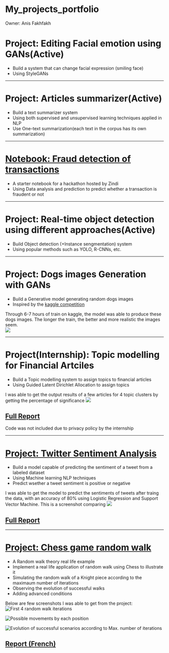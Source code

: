 # My_projects_portfolio
Owner: Anis Fakhfakh


# Project: Editing Facial emotion using GANs(Active)
* Build a system that can change facial expression (smiling face)
* Using StyleGANs

---
# Project: Articles summarizer(Active)
* Build a text summarizer system
* Using both supervised and unsupervised learning techniques applied in NLP
* Use One-text summarization(each text in the corpus has its own summarization)

---

# [Notebook: Fraud detection of transactions](https://github.com/anisfakhfakh/Fraud-detection-of-transactions) 
* A starter notebook for a hackathon hosted by Zindi
* Using Data analysis and prediction to predict whether a transaction is fraudent or not 

---

# Project: Real-time object detection using different approaches(Active)
* Build Object detection (+Instance sengmentation) system 
* Using popular methods such as YOLO, R-CNNs, etc.

---

# Project: Dogs images Generation with GANs
* Build a Generative model generating random dogs images
* Inspired by the [kaggle competition](https://www.kaggle.com/c/generative-dog-images/overview) 

Through 6-7 hours of train on kaggle, the model was able to produce these dogs images. The longer the train, the better and more realistic the images seem.  
![](https://github.com/anisfakhfakh/My_projects_portfolio/blob/main/Images/Generated%20Dogs.png)

---

# Project(Internship): Topic modelling for Financial Artciles
* Build a Topic modelling system to assign topics to financial articles 
* Using Guided Latent Dirichlet Allocation to assign topics

I was able to get the output results of a few articles for 4 topic clusters by getting the percentage of significance 
![](https://github.com/anisfakhfakh/My_projects_portfolio/blob/main/Images/Topic%20modelling%20results.PNG)

## [Full Report](https://drive.google.com/file/d/1dWGjvWhX1XCUFrQtGr5B2-eW1v2l8vlq/view?usp=sharing)
Code was not included due to privacy policy by the internship

---

# [Project: Twitter Sentiment Analysis](https://github.com/anisfakhfakh/Twitter-sentiment-analysis) 
* Build a model capable of predicting the sentiment of a tweet from a labeled dataset
* Using Machine learning NLP techniques
* Predict wsether a tweet sentiment is positive or negative

I was able to get the model to predict the sentiments of tweets after traing the data, with an accuracy of 80% using Logistic Regression and Support Vector Machine.
This is a screenshot comparing 
![](https://github.com/anisfakhfakh/My_projects_portfolio/blob/main/Images/Twitter%20Sentiment%20analysis%20models%20accuracy.png)

## [Full Report](https://drive.google.com/file/d/1mQyEo7B1EIN7iaZXUDSzKWji6MVWG37X/view)

---
# [Project: Chess game random walk](https://github.com/anisfakhfakh/Chess_game-random_walk) 
* A Random walk theory real life example
* Implement a real life application of random walk using Chess to illustrate it
* Simulating the random walk of a Knight piece according to the maximaum number of iterations
* Observing the evolution of successful walks
* Adding advanced conditions

Below are few screenshots I was able to get from the project:
![First 4 random walk iterations](https://github.com/anisfakhfakh/Chess_game-random_walk/blob/main/plots/Example%20of%20random%20walk%20iterations.PNG)

![Possible movements by each position](https://github.com/anisfakhfakh/Chess_game-random_walk/blob/main/plots/Number%20of%20possible%20movements%20by%20position.png)

![Evolution of successful scenarios according to Max. number of iterations](https://github.com/anisfakhfakh/Chess_game-random_walk/blob/main/plots/number%20of%20scenarions%20for%20every%20possible%20number%20of%20mouvements.PNG)

## [Report (French)](https://drive.google.com/file/d/1voTDEaUm83QKuhAL-_HxwcHVRhNvLRT5/view)


